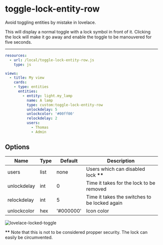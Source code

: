 
toggle-lock-entity-row
======================

Avoid toggling entities by mistake in lovelace.

This will display a normal toggle with a lock symbol in front of it.
Clicking the lock will make it go away and enable the toggle to be manouvered for five seconds.

---
```yaml
resources:
  - url: /local/toggle-lock-entity-row.js
    type: js

views:
  - title: My view
    cards:
    - type: entities
      entities:
        - entity: light.my_lamp
          name: A lamp
          type: custom:toggle-lock-entity-row
          unlockdelay: 5
          unlockcolor: '#00ff00'
          relockdelay: 2
          users:
            - Thomas
            - Admin
```

## Options

| Name | Type | Default | Description
| ---- | ---- | ------- | -----------
| users | list | none | Users which can disabled lock **\*\***
| unlockdelay | int | 0 | Time it takes for the lock to be removed
| relockdelay | int | 5 | Time it takes the switches to be locked again
| unlockcolor | hex | '#000000' | Icon color 

![lovelace-locked-toggle](https://user-images.githubusercontent.com/1299821/45876486-0bc76e80-bd9b-11e8-8aa1-543fa4e3d14d.jpg)

**\*\*** Note that this is not to be considered propper security. The lock can easily be circumvented.
